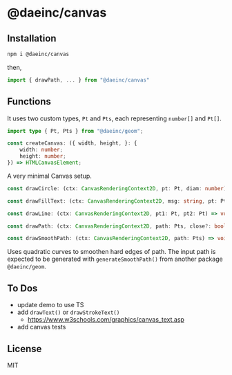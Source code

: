 # @daeinc/canvas

## Installation

```sh
npm i @daeinc/canvas
```

then,

```ts
import { drawPath, ... } from "@daeinc/canvas"
```

## Functions

It uses two custom types, `Pt` and `Pts`, each representing `number[]` and `Pt[]`.

```ts
import type { Pt, Pts } from "@daeinc/geom";
```

```ts
const createCanvas: ({ width, height, }: {
    width: number;
    height: number;
}) => HTMLCanvasElement;
```
A very minimal Canvas setup.

```ts
const drawCircle: (ctx: CanvasRenderingContext2D, pt: Pt, diam: number) => void;
```

```ts
const drawFillText: (ctx: CanvasRenderingContext2D, msg: string, pt: Pt) => void;
```

```ts
const drawLine: (ctx: CanvasRenderingContext2D, pt1: Pt, pt2: Pt) => void;
```

```ts
const drawPath: (ctx: CanvasRenderingContext2D, path: Pts, close?: boolean) => void;
```

```ts
const drawSmoothPath: (ctx: CanvasRenderingContext2D, path: Pts) => void;
```
Uses quadratic curves to smoothen hard edges of path. The input path is expected to be generated with `generateSmoothPath()` from another package `@daeinc/geom`.

## To Dos

- update demo to use TS
- add `drawText()` or `drawStrokeText()`
  - https://www.w3schools.com/graphics/canvas_text.asp
- add canvas tests

## License

MIT
